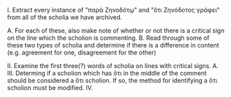 I. Extract every instance of "παρά Ζηνοδότῳ" and "ὅτι Ζηνόδοτος γράφει" from all of the scholia we have archived.   

  A. For each of these, also make note of whether or not there is a critical sign on the line which the scholion is commenting.
  B. Read through some of these two types of scholia and determine if there is a difference in content (e.g. agreement for one, disagreement for the other)
    
II. Examine the first three(?) words of scholia on lines with critical signs.
  A. 
III. Determing if a scholion which has ὅτι in the middle of the comment should be considered a ὅτι scholion. If so, the method for identifying a ὅτι scholion must be modified.
IV.
